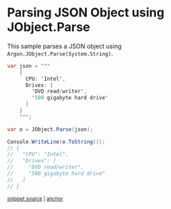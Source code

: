 # Parsing JSON Object using JObject.Parse

This sample parses a JSON object using `Argon.JObject.Parse(System.String)`.

<!-- snippet: ParseJsonObject -->
<a id='snippet-parsejsonobject'></a>
```cs
var json = """
    {
      CPU: 'Intel',
      Drives: [
        'DVD read/writer',
        '500 gigabyte hard drive'
      ]
    }
    """;

var o = JObject.Parse(json);

Console.WriteLine(o.ToString());
// {
//   "CPU": "Intel",
//   "Drives": [
//     "DVD read/writer",
//     "500 gigabyte hard drive"
//   ]
// }
```
<sup><a href='/src/ArgonTests/Documentation/Samples/Linq/ParseJsonObject.cs#L12-L35' title='Snippet source file'>snippet source</a> | <a href='#snippet-parsejsonobject' title='Start of snippet'>anchor</a></sup>
<!-- endSnippet -->
